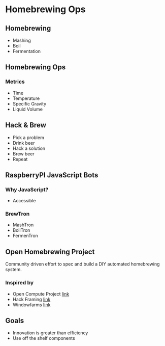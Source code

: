 # Homebrewing Ops

## Homebrewing

- Mashing
- Boil
- Fermentation

## Homebrewing Ops

### Metrics

- Time
- Temperature
- Specific Gravity
- Liquid Volume

## Hack & Brew

- Pick a problem
- Drink beer
- Hack a solution
- Brew beer
- Repeat

## RaspberryPI JavaScript Bots

### Why JavaScript?

- Accessible

### BrewTron

- MashTron
- BoilTron
- FermenTron

## Open Homebrewing Project

Community driven effort to spec and build a DIY automated homebrewing system. 

### Inspired by

- Open Compute Project [link](http://www.opencompute.org/)
- Hack Framing [link](http://farmhack.org/)
- Windowfarms [link](http://our.windowfarms.org/)

## Goals

- Innovation is greater than efficiency
- Use off the shelf components
